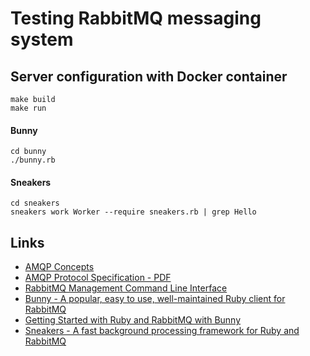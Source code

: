 # Testing RabbitMQ messaging system

## Server configuration with Docker container

    make build
    make run

#### Bunny

    cd bunny
    ./bunny.rb

#### Sneakers

    cd sneakers
    sneakers work Worker --require sneakers.rb | grep Hello

## Links

* [AMQP Concepts](https://www.rabbitmq.com/tutorials/amqp-concepts.html)
* [AMQP Protocol Specification - PDF](https://www.rabbitmq.com/resources/specs/amqp0-9-1.pdf)
* [RabbitMQ Management Command Line Interface](https://www.rabbitmq.com/management-cli.html)
* [Bunny - A popular, easy to use, well-maintained Ruby client for RabbitMQ](https://github.com/ruby-amqp/bunny)
* [Getting Started with Ruby and RabbitMQ with Bunny](http://rubybunny.info/articles/getting_started.html)
* [Sneakers - A fast background processing framework for Ruby and RabbitMQ](https://github.com/jondot/sneakers)
